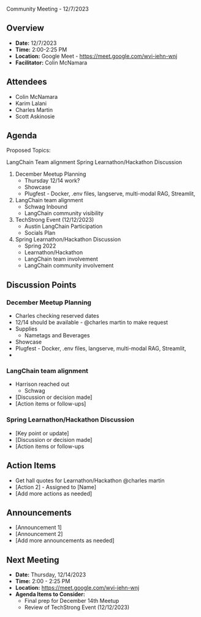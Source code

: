  Community Meeting - 12/7/2023

## Overview
* **Date:** 12/7/2023
* **Time:** 2:00-2:25 PM
* **Location:** Google Meet - https://meet.google.com/wvi-iehn-wnj
* **Facilitator:** Colin McNamara

## Attendees
* Colin McNamara
* Karim Lalani
* Charles Martin
* Scott Askinosie

## Agenda
Proposed Topics:

LangChain Team alignment
Spring Learnathon/Hackathon Discussion
1. December Meetup Planning
    * Thursday 12/14 work?
    * Showcase 
    * Plugfest - Docker, .env files, langserve, multi-modal RAG, Streamlit, 
2. LangChain team alignment
    * Schwag Inbound
    * LangChain community visibility
3. TechStrong Event (12/12/2023)
    * Austin LangChain Participation
    * Socials Plan
4. Spring Learnathon/Hackathon Discussion
    * Spring 2022
    * Learnathon/Hackathon
    * LangChain team involvement
    * LangChain community involvement

## Discussion Points

### December Meetup Planning
* Charles checking reserved dates
* 12/14 should be available - @charles martin to make request
* Supplies 
	* Nametags and Beverages
* Showcase 
* Plugfest - Docker, .env files, langserve, multi-modal RAG, Streamlit, 
* 

### LangChain team alignment
* Harrison reached out
	* Schwag 
* [Discussion or decision made]
* [Action items or follow-ups]

### Spring Learnathon/Hackathon Discussion
* [Key point or update]
* [Discussion or decision made]
* [Action items or follow-ups

## Action Items
* Get hall quotes for Learnathon/Hackathon @charles martin
* [Action 2] - Assigned to [Name]
* [Add more actions as needed]

## Announcements
* [Announcement 1]
* [Announcement 2]
* [Add more announcements as needed]

## Next Meeting
* **Date:** Thursday, 12/14/2023
* **Time:** 2:00 - 2:25 PM
* **Location:** https://meet.google.com/wvi-iehn-wnj
* **Agenda Items to Consider:** 
    * Final prep for December 14th Meetup
    * Review of TechStrong Event (12/12/2023)

